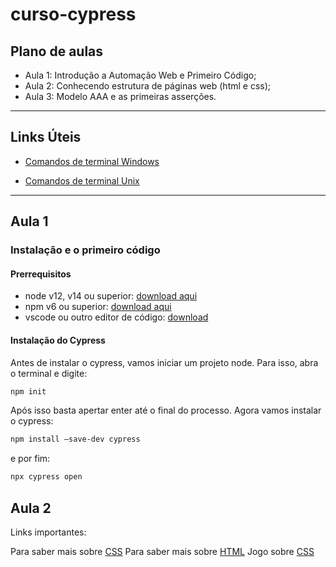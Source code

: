 # curso-cypress

## Plano de aulas

* Aula 1: Introdução a Automação Web e Primeiro Código;
* Aula 2: Conhecendo estrutura de páginas web (html e css);
* Aula 3: Modelo AAA e as primeiras asserções.

________________

## Links Úteis

* [Comandos de terminal Windows](https://www.ionos.com/digitalguide/servidores/know-how/terminal-windows/)

* [Comandos de terminal Unix](https://www.hostinger.com.br/tutoriais/comandos-basicos-linux/)

________________

## Aula 1

### Instalação e o primeiro código

#### Prerrequisitos

* node v12, v14 ou superior:   [download aqui](https://nodejs.org/en/download/)
* npm v6 ou superior:   [download aqui](https://www.npmjs.com/get-npm)
* vscode ou outro editor de código:  [download](https://code.visualstudio.com/download)

#### Instalação do Cypress

Antes de instalar o cypress, vamos iniciar um projeto node. Para isso, abra o terminal e digite:

```bash
npm init
```

Após isso basta apertar enter até o final do processo. Agora vamos instalar o cypress:

```bash
npm install –save-dev cypress
```

e por fim:

```bash
npx cypress open
```

## Aula 2

Links importantes:

Para saber mais sobre [CSS](https://www.w3schools.com/css/)
Para saber mais sobre [HTML](https://www.w3schools.com/html/)
Jogo sobre [CSS](https://flukeout.github.io/)
